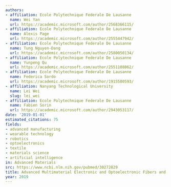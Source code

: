 ```yaml
---
authors:
- affiliation: Ecole Polytechnique Federale De Lausanne
  name: Wei Yan
  url: https://academic.microsoft.com/author/2568366115/
- affiliation: Ecole Polytechnique Federale De Lausanne
  name: Alexis Page
  url: https://academic.microsoft.com/author/2555447942/
- affiliation: Ecole Polytechnique Federale De Lausanne
  name: Tung Nguyen-Dang
  url: https://academic.microsoft.com/author/2580050134/
- affiliation: Ecole Polytechnique Federale De Lausanne
  name: Yunpeng Qu
  url: https://academic.microsoft.com/author/2551108062/
- affiliation: Ecole Polytechnique Federale De Lausanne
  name: Federica Sordo
  url: https://academic.microsoft.com/author/1915580593/
- affiliation: Nanyang Technological University
  name: Lei Wei
  slug: lei_wei
- affiliation: Ecole Polytechnique Federale De Lausanne
  name: Fabien Sorin
  url: https://academic.microsoft.com/author/2943053117/
date: '2019-01-01'
estimated_citations: 75
fields:
- advanced manufacturing
- wearable technology
- robotics
- optoelectronics
- textile
- materials science
- artificial intelligence
in: Advanced Materials
src: https://www.ncbi.nlm.nih.gov/pubmed/30272829
title: Advanced Multimaterial Electronic and Optoelectronic Fibers and Textiles
year: 2019
---
```


